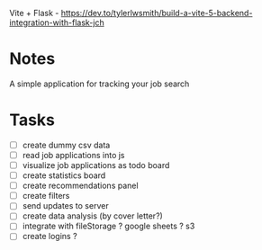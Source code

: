 Vite + Flask - https://dev.to/tylerlwsmith/build-a-vite-5-backend-integration-with-flask-jch


# Notes
A simple application for tracking your job search

# Tasks
- [ ] create dummy csv data
- [ ] read job applications into js
- [ ] visualize job applications as todo board
- [ ] create statistics board
- [ ] create recommendations panel
- [ ] create filters
- [ ] send updates to server
- [ ] create data analysis (by cover letter?)
- [ ] integrate with fileStorage ? google sheets ? s3
- [ ] create logins ?